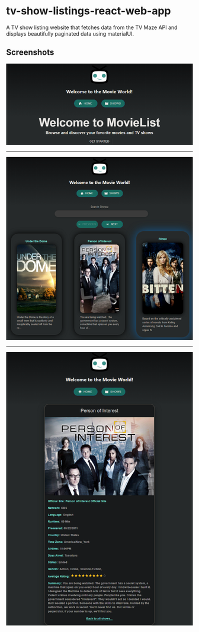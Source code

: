 # tv-show-listings-react-web-app
A TV show listing website that fetches data from the TV Maze API and displays beautifully paginated data using materialUI.

## Screenshots
![landing_page.png](assets%2Flanding_page.png)
- - - -
![homepage_page.png](assets%2Fhomepage_page.png)
- - - -
![show_page.png](assets%2Fshow_page.png)
